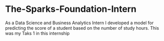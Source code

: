 # The-Sparks-Foundation-Intern
As a Data Science and Business Analytics Intern I developed a model for predicting the score of a student based on the number of study hours. This was my Taks 1 in this internship
